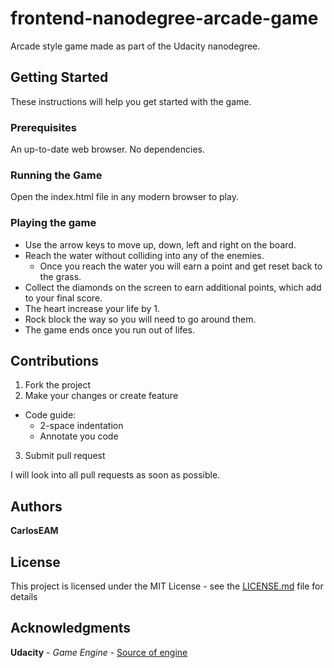 # **frontend-nanodegree-arcade-game**

Arcade style game made as part of the Udacity nanodegree.

## Getting Started

These instructions will help you get started with the game.

### Prerequisites

An up-to-date web browser. No dependencies.

### Running the Game

Open the index.html file in any modern browser to play.

### Playing the game

- Use the arrow keys to move up, down, left and right on the board.
- Reach the water without colliding into any of the enemies.
  - Once you reach the water you will earn a point and get reset back to the grass.
- Collect the diamonds on the screen to earn additional points, which add to your final score.
- The heart increase your life by 1.
- Rock block the way so you will need to go around them.
- The game ends once you run out of lifes.

## Contributions

1. Fork the project
2. Make your changes or create feature
  * Code guide:
    - 2-space indentation
    - Annotate you code 
3. Submit pull request

I will look into all pull requests as soon as possible.

## Authors

**CarlosEAM**

## License

This project is licensed under the MIT License - see the [LICENSE.md](LICENSE.md) file for details

## Acknowledgments

**Udacity** - *Game Engine* - [Source of engine](https://github.com/udacity/frontend-nanodegree-arcade-game)
